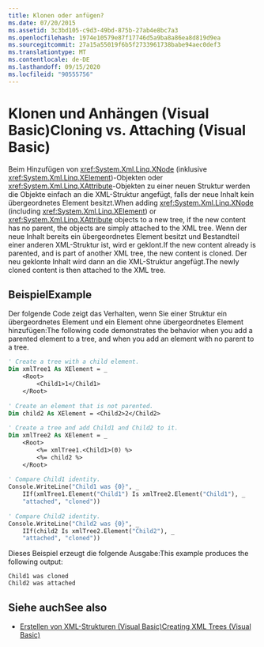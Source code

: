 ```yaml
---
title: Klonen oder anfügen?
ms.date: 07/20/2015
ms.assetid: 3c3bd105-c9d3-49bd-875b-27ab4e8bc7a3
ms.openlocfilehash: 1974e10579e87f17746d5a9ba8a86ea8d819d9ea
ms.sourcegitcommit: 27a15a55019f6b5f2733961738babe94aec0def3
ms.translationtype: MT
ms.contentlocale: de-DE
ms.lasthandoff: 09/15/2020
ms.locfileid: "90555756"
---
```

# <a name="cloning-vs-attaching-visual-basic"></a><span data-ttu-id="ea346-102">Klonen und Anhängen (Visual Basic)</span><span class="sxs-lookup"><span data-stu-id="ea346-102">Cloning vs. Attaching (Visual Basic)</span></span>
<span data-ttu-id="ea346-103">Beim Hinzufügen von <xref:System.Xml.Linq.XNode> (inklusive <xref:System.Xml.Linq.XElement>)-Objekten oder <xref:System.Xml.Linq.XAttribute>-Objekten zu einer neuen Struktur werden die Objekte einfach an die XML-Struktur angefügt, falls der neue Inhalt kein übergeordnetes Element besitzt.</span><span class="sxs-lookup"><span data-stu-id="ea346-103">When adding <xref:System.Xml.Linq.XNode> (including <xref:System.Xml.Linq.XElement>) or <xref:System.Xml.Linq.XAttribute> objects to a new tree, if the new content has no parent, the objects are simply attached to the XML tree.</span></span> <span data-ttu-id="ea346-104">Wenn der neue Inhalt bereits ein übergeordnetes Element besitzt und Bestandteil einer anderen XML-Struktur ist, wird er geklont.</span><span class="sxs-lookup"><span data-stu-id="ea346-104">If the new content already is parented, and is part of another XML tree, the new content is cloned.</span></span> <span data-ttu-id="ea346-105">Der neu geklonte Inhalt wird dann an die XML-Struktur angefügt.</span><span class="sxs-lookup"><span data-stu-id="ea346-105">The newly cloned content is then attached to the XML tree.</span></span>  
  
## <a name="example"></a><span data-ttu-id="ea346-106">Beispiel</span><span class="sxs-lookup"><span data-stu-id="ea346-106">Example</span></span>  
 <span data-ttu-id="ea346-107">Der folgende Code zeigt das Verhalten, wenn Sie einer Struktur ein übergeordnetes Element und ein Element ohne übergeordnetes Element hinzufügen:</span><span class="sxs-lookup"><span data-stu-id="ea346-107">The following code demonstrates the behavior when you add a parented element to a tree, and when you add an element with no parent to a tree.</span></span>  
  
```vb  
' Create a tree with a child element.  
Dim xmlTree1 As XElement = _  
    <Root>  
        <Child1>1</Child1>  
    </Root>  
  
' Create an element that is not parented.  
Dim child2 As XElement = <Child2>2</Child2>  
  
' Create a tree and add Child1 and Child2 to it.  
Dim xmlTree2 As XElement = _  
    <Root>  
        <%= xmlTree1.<Child1>(0) %>  
        <%= child2 %>  
    </Root>  
  
' Compare Child1 identity.  
Console.WriteLine("Child1 was {0}", _  
    IIf(xmlTree1.Element("Child1") Is xmlTree2.Element("Child1"), _  
    "attached", "cloned"))  
  
' Compare Child2 identity.  
Console.WriteLine("Child2 was {0}", _  
    IIf(child2 Is xmlTree2.Element("Child2"), _  
    "attached", "cloned"))  
```  
  
 <span data-ttu-id="ea346-108">Dieses Beispiel erzeugt die folgende Ausgabe:</span><span class="sxs-lookup"><span data-stu-id="ea346-108">This example produces the following output:</span></span>  
  
```console  
Child1 was cloned  
Child2 was attached  
```  
  
## <a name="see-also"></a><span data-ttu-id="ea346-109">Siehe auch</span><span class="sxs-lookup"><span data-stu-id="ea346-109">See also</span></span>

- [<span data-ttu-id="ea346-110">Erstellen von XML-Strukturen (Visual Basic)</span><span class="sxs-lookup"><span data-stu-id="ea346-110">Creating XML Trees (Visual Basic)</span></span>](../../../../standard/linq/xml-literals.md)
